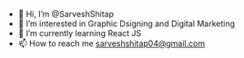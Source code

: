 - 👋 Hi, I’m @SarveshShitap
- 👀 I’m interested in Graphic Dsigning and Digital Marketing
- 🌱 I’m currently learning React JS 
- 📫 How to reach me sarveshshitap04@gmail.com

<!---
SarveshShitap/SarveshShitap is a ✨ special ✨ repository because its `README.md` (this file) appears on your GitHub profile.
You can click the Preview link to take a look at your changes.
--->
